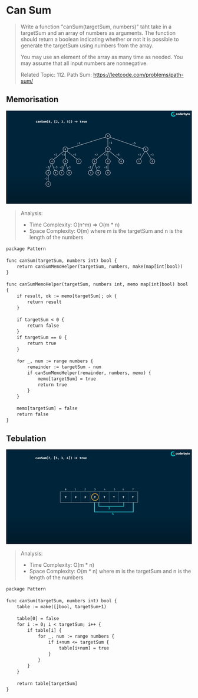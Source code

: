 # Can Sum
> Write a function "canSum(targetSum, numbers)" taht take in a targetSum and an array of numbers as arguments.
> The function should return a boolean indicating whether or not it is possible to generate the targetSum using numbers from the array.
> 
> You may use an element of the array as many time as needed.
> You may assume that all input numbers are nonnegative.
>
> Related Topic: 112. Path Sum: https://leetcode.com/problems/path-sum/


## Memorisation
![Can Sum - Memorisation](../pics/canSum-Memorisation.png)
> Analysis:
> - Time Complexity: O(n^m) => O(m * n)
> - Space Complexity: O(m)
> where m is the targetSum and n is the length of the numbers
```Golang
package Pattern

func canSum(targetSum, numbers int) bool {
    return canSumMemoHelper(targetSum, numbers, make(map[int]bool))
}

func canSumMemoHelper(targetSum, numbers int, memo map[int]bool) bool {
    if result, ok := memo[targetSum]; ok {
        return result
    }

    if targetSum < 0 {
        return false
    }
    if targetSum == 0 {
        return true
    }

    for _, num := range numbers {
        remainder := targetSum - num
        if canSumMemoHelper(remainder, numbers, memo) {
            memo[targetSum] = true
            return true
        }
    }

    memo[targetSum] = false
    return false
}
```

## Tebulation
![Can Sum - Tabulation](../pics/canSum-Tabulation.png)
> Analysis:
> - Time Complexity: O(m * n)
> - Space Complexity: O(m * n)
> where m is the targetSum and n is the length of the numbers
```Golang
package Pattern

func canSum(targetSum, numbers int) bool {
    table := make([]bool, targetSum+1)

    table[0] = false
    for i := 0; i < targetSum; i++ {
        if table[i] {
            for _, num := range numbers {
                if i+num <= targetSum {
                    table[i+num] = true
                } 
            }
        }
    }

    return table[targetSum]
}
```